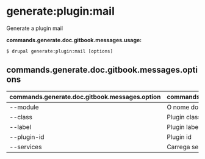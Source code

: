 # generate:plugin:mail
Generate a plugin mail

**commands.generate.doc.gitbook.messages.usage:**
```
$ drupal generate:plugin:mail [options]
```

## commands.generate.doc.gitbook.messages.options
commands.generate.doc.gitbook.messages.option | commands.generate.doc.gitbook.messages.details
-------|-------------
--module | O nome do módulo.
--class | Plugin class name
--label | Plugin label
--plugin-id | Plugin id
--services | Carrega serviços do container.
